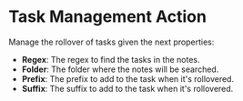 # Task Management Action
Manage the rollover of tasks given the next properties:
- **Regex**: The regex to find the tasks in the notes.
- **Folder**: The folder where the notes will be searched.
- **Prefix**: The prefix to add to the task when it's rollovered.
- **Suffix**: The suffix to add to the task when it's rollovered.